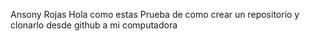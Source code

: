 Ansony Rojas
Hola como estas
Prueba de como crear un repositorio y clonarlo desde github a mi computadora
